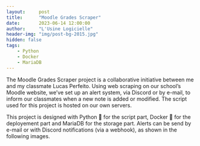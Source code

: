 ```yaml
---
layout:     post
title:      "Moodle Grades Scraper"
date:       2023-06-14 12:00:00
author:     "L'Usine Logicielle"
header-img: "img/post-bg-2015.jpg"
hidden: false
tags:
    - Python
    - Docker
    - MariaDB
---
```


The Moodle Grades Scraper project is a collaborative initiative between me and my classmate Lucas Perfeito. Using web scraping on our school’s Moodle website, we’ve set up an alert system, via Discord or by e-mail, to inform our classmates when a new note is added or modified. The script used for this project is hosted on our own servers.

This project is designed with Python 🐍 for the script part, Docker 🐳 for the deployement part and MariaDB for the storage part. Alerts can be send by e-mail or with Discord notifications (via a webhook), as shown in the following images.
